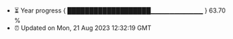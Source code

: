 - ⏳ Year progress { ███████████████████▁▁▁▁▁▁▁▁▁▁▁ } 63.70 %
- ⏰ Updated on Mon, 21 Aug 2023 12:32:19 GMT

